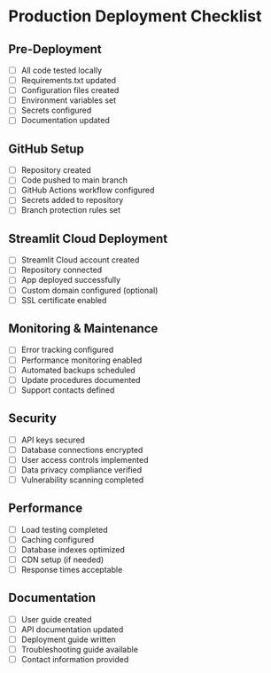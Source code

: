 # Production Deployment Checklist

## Pre-Deployment
- [ ] All code tested locally
- [ ] Requirements.txt updated
- [ ] Configuration files created
- [ ] Environment variables set
- [ ] Secrets configured
- [ ] Documentation updated

## GitHub Setup
- [ ] Repository created
- [ ] Code pushed to main branch
- [ ] GitHub Actions workflow configured
- [ ] Secrets added to repository
- [ ] Branch protection rules set

## Streamlit Cloud Deployment
- [ ] Streamlit Cloud account created
- [ ] Repository connected
- [ ] App deployed successfully
- [ ] Custom domain configured (optional)
- [ ] SSL certificate enabled

## Monitoring & Maintenance
- [ ] Error tracking configured
- [ ] Performance monitoring enabled
- [ ] Automated backups scheduled
- [ ] Update procedures documented
- [ ] Support contacts defined

## Security
- [ ] API keys secured
- [ ] Database connections encrypted
- [ ] User access controls implemented
- [ ] Data privacy compliance verified
- [ ] Vulnerability scanning completed

## Performance
- [ ] Load testing completed
- [ ] Caching configured
- [ ] Database indexes optimized
- [ ] CDN setup (if needed)
- [ ] Response times acceptable

## Documentation
- [ ] User guide created
- [ ] API documentation updated
- [ ] Deployment guide written
- [ ] Troubleshooting guide available
- [ ] Contact information provided